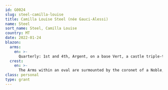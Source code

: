 ```yaml
---
id: G0024
slug: steel-camilla-louise
title: Camilla Louise Steel (née Gauci-Alessi)
name: Steel
sort_name: Steel, Camilla Louise
country: MT
date: 2022-01-24
blazon:
  arms:
    en: >-
      Quarterly: 1st and 4th, Argent, on a base Vert, a castle triple-towered Sable, masoned of the First, windows and portcullis closed Gules, in chief between two mullets of the Last, a rod of Aesculapius proper, all within a bordure engrailed Sable for difference (GAUCI); 2nd and 3rd, Azure, a bend Or between five roses of the Same (2,3) (ALESSI).
  crest:
    en: >-
      The Arms within an oval are surmounted by the coronet of a Noble, itself surmounted by a Georgian Comital coronet, and the whole surrounded by a cordelier bearing two tassels, all Or.
class: personal
type: grant
---
```

